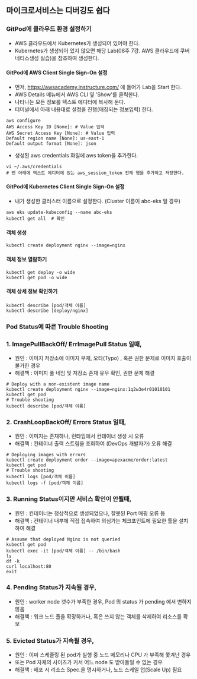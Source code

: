 ## 마이크로서비스는 디버깅도 쉽다


### GitPod에 클라우드 환경 설정하기

- AWS 클라우드에서 Kubernetes가 생성되어 있어야 한다. 
- Kubernetes가 생성되어 있지 않으면 해당 Lab(08주 7강. AWS 클라우드에 쿠버네티스생성 실습)을 참조하여 생성한다.

#### GitPod에 AWS Client Single Sign-On 설정
- 먼저, https://awsacademy.instructure.com/ 에 들어가 Lab을 Start 한다.
- AWS Details 메뉴에서 AWS CLI 옆 'Show'를 클릭한다.
- 나타나는 모든 정보를 텍스트 에디터에 복사해 둔다.
- 터미널에서 아래 내용대로 설정을 진행(매칭되는 정보입력) 한다. 
```
aws configure
AWS Access Key ID [None]: # Value 입력
AWS Secret Access Key [None]: # Value 입력
Default region name [None]: us-east-1
Default output format [None]: json
```

- 생성된 aws credentials 화일에 aws token을 추가한다.
```
vi ~/.aws/credentials
# 맨 아래에 텍스트 에디터에 있는 aws_session_token 전체 행을 추가하고 저장한다.
```

#### GitPod에 Kubernetes Client Single Sign-On 설정

- 내가 생성한 클러스터 이름으로 설정한다. (Cluster 이름이 abc-eks 일 경우)
```
aws eks update-kubeconfig --name abc-eks
kubectl get all  # 확인
```


#### 객체 생성
```
kubectl create deployment nginx --image=nginx
```

#### 객체 정보 열람하기
```
kubectl get deploy -o wide
kubectl get pod -o wide
```

#### 객체 상세 정보 확인하기
```
kubectl describe [pod/객체 이름]
kubectl describe [deploy/nginx]
```

### Pod Status에 따른 Trouble Shooting

### 1. ImagePullBackOff/ ErrImagePull Status 일때,

- 원인 : 이미지 저장소에 이미지 부재, 오타(Typo) , 혹은 권한 문제로 이미지 호출이 불가한 경우
- 해결책 : 이미지 풀 네임 및 저장소 존재 유무 확인, 권한 문제 해결 
```
# Deploy with a non-existent image name
kubectl create deployment nginx --image=nginx:1q2w3e4r01010101
kubectl get pod
# Trouble shooting
kubectl describe [pod/객체 이름]
```

### 2. CrashLoopBackOff/ Errors Status 일때,

- 원인 : 이미지는 존재하나, 런타임에서 컨테이너 생성 시 오류
- 해결책 : 컨테이너 출력 스트림을 조회하여 (DevOps 개발자가) 오류 해결 
```
# Deploying images with errors
kubectl create deployment order --image=apexacme/order:latest
kubectl get pod
# Trouble shooting
kubectl logs [pod/객체 이름]
kubectl logs -f [pod/객체 이름]
```

### 3. Running Status이지만 서비스 확인이 안될때,

- 원인 : 컨테이너는 정상적으로 생성되었으나, 잘못된 Port 매핑 오류 등
- 해결책 : 컨테이너 내부에 직접 접속하여 의심가는 체크포인트에 필요한 툴을 설치하여 해결 
```
# Assume that deployed Nginx is not queried
kubectl get pod
kubectl exec -it [pod/객체 이름] -- /bin/bash
ls
df -k
curl localhost:80
exit
```

### 4. Pending Status가 지속될 경우,

- 원인 : worker node 갯수가 부족한 경우, Pod 의 status 가 pending 에서 변하지 않음
- 해결책 : 워크 노드 풀을 확장하거나, 혹은 쓰지 않는 객체를 삭제하여 리소스를 확보

### 5. Evicted Status가 지속될 경우,

- 원인 : 이미 스케쥴링 된 pod가  실행 중 노드 메모리나 CPU 가 부족해  쫓겨난 경우
- 또는 Pod 자체의 사이즈가 커서 어느 node 도 받아들일 수 없는 경우
- 해결책 : 배포 시 리소스 Spec.을 명시하거나, 노드 스케일 업(Scale Up) 필요

